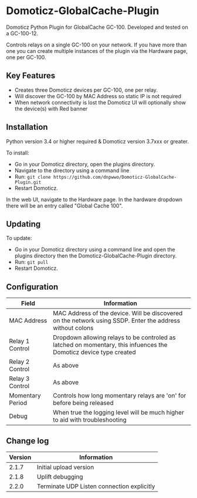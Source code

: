 # Domoticz-GlobalCache-Plugin
Domoticz Python Plugin for GlobalCache GC-100. Developed and tested on a GC-100-12.

Controls relays on a single GC-100 on your network.  If you have more than one you can create multiple instances of the plugin via the Hardware page, one per GC-100.

## Key Features

* Creates three Domoticz devices per GC-100, one per relay.
* Will discover the GC-100 by MAC Address so static IP is not required
* When network connectivity is lost the Domoticz UI will optionally show the device(s) with Red banner

## Installation

Python version 3.4 or higher required & Domoticz version 3.7xxx or greater.

To install:
* Go in your Domoticz directory, open the plugins directory.
* Navigate to the directory using a command line
* Run: ```git clone https://github.com/dnpwwo/Domoticz-GlobalCache-Plugin.git```
* Restart Domoticz.

In the web UI, navigate to the Hardware page.  In the hardware dropdown there will be an entry called "Global Cache 100".

## Updating

To update:
* Go in your Domoticz directory using a command line and open the plugins directory then the Domoticz-GlobalCache-Plugin directory.
* Run: ```git pull```
* Restart Domoticz.

## Configuration

| Field | Information|
| ----- | ---------- |
| MAC Address | MAC Address of the device.  Will be discovered on the network using SSDP. Enter the address without colons |
| Relay 1 Control | Dropdown allowing relays to be controled as latched on momentary, this infuences the Domoticz device type created |
| Relay 2 Control | As above |
| Relay 3 Control | As above |
| Momentary Period | Controls how long momentary relays are 'on' for before being released |
| Debug | When true the logging level will be much higher to aid with troubleshooting |

## Change log

| Version | Information|
| ----- | ---------- |
| 2.1.7 | Initial upload version |
| 2.1.8 | Uplift debugging |
| 2.2.0 | Terminate UDP Listen connection explicitly |

